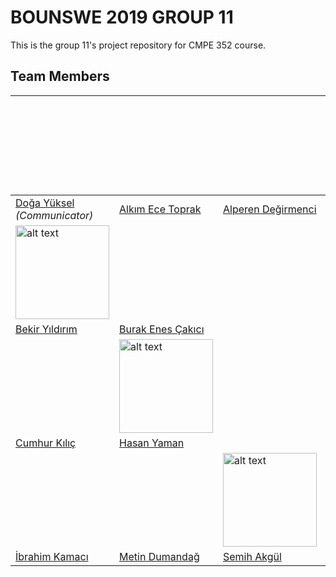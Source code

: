 # BOUNSWE 2019 GROUP 11
This is the group 11's project repository for CMPE 352 course.
## Team Members

| | | | <img src="https://user-images.githubusercontent.com/23139429/53698354-900f2a80-3dec-11e9-8abd-c154378c47e2.jpeg" alt="alt text" width="150">| 
|---|---|---|---|
|[Doğa Yüksel](https://github.com/bounswe/bounswe2019group11/wiki/Do%C4%9Fa-Y%C3%BCksel) *(Communicator)*|[Alkım Ece Toprak](https://github.com/bounswe/bounswe2019group11/wiki/Alk%C4%B1m-Ece-Toprak)|[Alperen Değirmenci](https://github.com/bounswe/bounswe2019group11/wiki/Alperen-De%C4%9Firmenci)|[Aysu Sayın](https://github.com/bounswe/bounswe2019group11/wiki/Aysu-Say%C4%B1n)|
| <img src="https://avatars0.githubusercontent.com/u/44097383?s=400&u=26e145353cb67aee672450488b112b3f438b15f9&v=4" alt="alt text" width="150">| | | <img src="https://user-images.githubusercontent.com/23437545/53696817-cdb78780-3ddb-11e9-9a12-99b779fedf37.png" alt="alt text" width="150">|
|[Bekir Yıldırım](https://github.com/bounswe/bounswe2019group11/wiki/Bekir-Y%C4%B1ld%C4%B1r%C4%B1m)|[Burak Enes Çakıcı](https://github.com/bounswe/bounswe2019group11/wiki/Burak-Enes-%C3%87ak%C4%B1c%C4%B1)|
| |<img src="https://avatars3.githubusercontent.com/u/28512679?s=400&u=4ea3d1ffd3dcc4e2c9adf2191c524e7bfaaff80c&v=4" alt="alt text" width="150"> |
|[Cumhur Kılıç](https://github.com/bounswe/bounswe2019group11/wiki/Cumhur-K%C4%B1l%C4%B1%C3%A7)|[Hasan Yaman](https://github.com/bounswe/bounswe2019group11/wiki/Hasan-Yaman)|
| | |<img src="https://avatars2.githubusercontent.com/u/32493039?s=400&u=4dc61a9d4922642afb7ea1ce6cdb9c96510cb031&v=4" alt="alt text" width="150"> | |
|[İbrahim Kamacı](https://github.com/bounswe/bounswe2019group11/wiki/%C4%B0brahim-Kamac%C4%B1)|[Metin Dumandağ](https://github.com/bounswe/bounswe2019group11/wiki/Metin-Dumanda%C4%9F)|[Semih Akgül](https://github.com/bounswe/bounswe2019group11/wiki/Semih-Akg%C3%BCl)|
